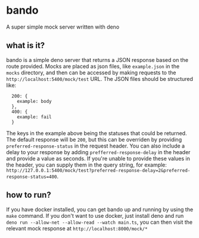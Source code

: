 # bando
A super simple mock server written with deno 

## what is it?
bando is a simple deno server that returns a JSON response based on the route provided. Mocks are placed as json files, like `example.json` in the `mocks` directory, and then can be accessed by making requests to the `http://localhost:5400/mock/test` URL. The JSON files should be structured like:

```
  200: {
    example: body
  },
  400: {
    example: fail
  }
```
The keys in the example above being the statuses that could be returned. The default response will be `200`, but this can be overriden by providing `preferred-response-status` in the request header.  You can also include a delay to your response by adding `prefferred-response-delay` in the header and provide a value as seconds. If you're unable to provide these values in the header, you can supply them in the query string, for example: `http://127.0.0.1:5400/mock/test?preferred-response-delay=2&preferred-response-status=400`.

## how to run?
If you have docker installed, you can get bando up and running by using the `make` command. If you don't want to use docker, just install deno and run `deno run --allow-net --allow-read --watch main.ts`, you can then visit the relevant mock response at `http://localhost:8000/mock/*`
